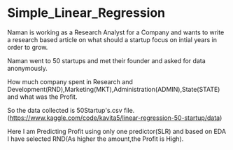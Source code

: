# Simple_Linear_Regression

Naman is working as a Research Analyst for a Company and wants to write a research based article on what should a startup focus on intial years in order to grow.

Naman went to 50 startups and met their founder and asked for data anonymously.

How much company spent in Research and Development(RND),Marketing(MKT),Administration(ADMIN),State(STATE) and what was the Profit.

So the data collected is 50Startup's.csv file.(https://www.kaggle.com/code/kavita5/linear-regression-50-startup/data)

Here I am Predicting Profit using only one predictor(SLR) and based on EDA I have selected RND(As higher the amount,the Profit is High).

